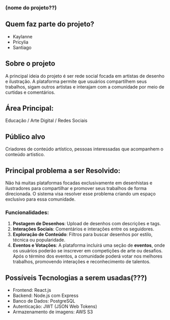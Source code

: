 ### (nome do projeto??)

## Quem faz parte do projeto? 
- Kaylanne
- Pricylia
- Santiago

## Sobre o projeto
A principal ideia do projeto é ser rede social focada em artistas de desenho e ilustração. A plataforma permite que usuários compartilhem seus trabalhos, sigam outros artistas e interajam com a comunidade por meio de curtidas e comentários.

## Área Principal:
Educação / Arte Digital / Redes Sociais

## Público alvo
Criadores de conteúdo artístico, pessoas interessadas que acompanhem o conteúdo artistico.

## Principal problema a ser Resolvido:
Não há muitas plataformas focadas exclusivamente em desenhistas e ilustradores para compartilhar e promover seus trabalhos de forma direcionada. O sistema visa resolver esse problema criando um espaço exclusivo para essa comunidade.

### Funcionalidades:
1. **Postagem de Desenhos**: Upload de desenhos com descrições e tags.
2. **Interações Sociais**: Comentários e interações entre os seguidores.
3. **Exploração de Conteúdo**: Filtros para buscar desenhos por estilo, técnica ou popularidade.
4. **Eventos e Votações**: A plataforma incluirá uma seção de **eventos**, onde os usuários poderão se inscrever em competições de arte ou desafios. Após o término dos eventos, a comunidade poderá votar nos melhores trabalhos, promovendo interações e reconhecimento de talentos.

## Possíveis Tecnologias a serem usadas(???)
- Frontend: React.js
- Backend: Node.js com Express
- Banco de Dados: PostgreSQL
- Autenticação: JWT (JSON Web Tokens)
- Armazenamento de imagens: AWS S3
